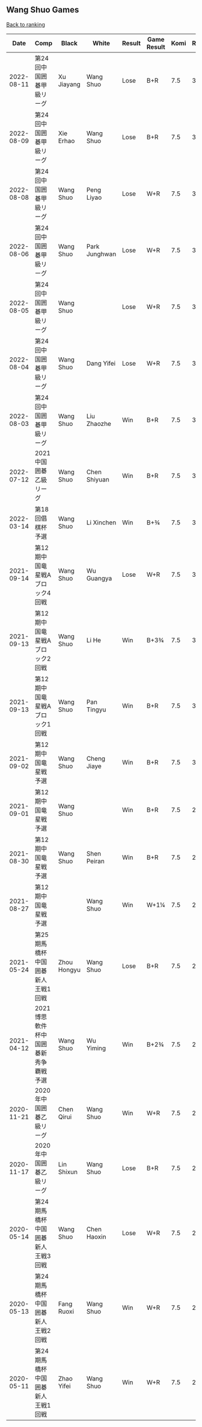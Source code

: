 ## Wang Shuo Games

[Back to ranking](../../index.md)




| **Date** | **Comp** | **Black** | **White** | **Result** | **Game Result** | **Komi** | **Rating** | **Diff** | 
| --- | --- | --- | --- | --- | --- | --- | --- | --- |
| 2022-08-11 | 第24回中国囲碁甲級リーグ | Xu Jiayang | Wang Shuo | Lose | B+R | 7.5 | 3298 | -68 | 
| 2022-08-09 | 第24回中国囲碁甲級リーグ | Xie Erhao | Wang Shuo | Lose | B+R | 7.5 | 3366 | 0 | 
| 2022-08-08 | 第24回中国囲碁甲級リーグ | Wang Shuo | Peng Liyao | Lose | W+R | 7.5 | 3366 | 0 | 
| 2022-08-06 | 第24回中国囲碁甲級リーグ | Wang Shuo | Park Junghwan | Lose | W+R | 7.5 | 3366 | 4 | 
| 2022-08-05 | 第24回中国囲碁甲級リーグ | Wang Shuo |  | Lose | W+R | 7.5 | 3362 | -71 | 
| 2022-08-04 | 第24回中国囲碁甲級リーグ | Wang Shuo | Dang Yifei | Lose | W+R | 7.5 | 3433 | -48 | 
| 2022-08-03 | 第24回中国囲碁甲級リーグ | Wang Shuo | Liu Zhaozhe | Win | B+R | 7.5 | 3481 | -8 | 
| 2022-07-12 | 2021中国囲碁乙級リーグ | Wang Shuo | Chen Shiyuan | Win | B+R | 7.5 | 3489 | 142 | 
| 2022-03-14 | 第18回倡棋杯予選 | Wang Shuo | Li Xinchen | Win | B+¾ | 7.5 | 3347 | 165 | 
| 2021-09-14 | 第12期中国竜星戦Aブロック4回戦 | Wang Shuo | Wu Guangya | Lose | W+R | 7.5 | 3182 | -31 | 
| 2021-09-13 | 第12期中国竜星戦Aブロック2回戦 | Wang Shuo | Li He | Win | B+3¾ | 7.5 | 3213 | 0 | 
| 2021-09-13 | 第12期中国竜星戦Aブロック1回戦 | Wang Shuo | Pan Tingyu | Win | B+R | 7.5 | 3213 | 180 | 
| 2021-09-02 | 第12期中国竜星戦予選 | Wang Shuo | Cheng Jiaye | Win | B+R | 7.5 | 3033 | 112 | 
| 2021-09-01 | 第12期中国竜星戦予選 | Wang Shuo |  | Win | B+R | 7.5 | 2921 | 54 | 
| 2021-08-30 | 第12期中国竜星戦予選 | Wang Shuo | Shen Peiran | Win | B+R | 7.5 | 2867 | 71 | 
| 2021-08-27 | 第12期中国竜星戦予選 |  | Wang Shuo | Win | W+1¼ | 7.5 | 2796 | 46 | 
| 2021-05-24 | 第25期馬橋杯中国囲碁新人王戦1回戦 | Zhou Hongyu | Wang Shuo | Lose | B+R | 7.5 | 2750 | -76 | 
| 2021-04-12 | 2021博思軟件杯中国囲碁新秀争覇戦予選 | Wang Shuo | Wu Yiming | Win | B+2¾ | 7.5 | 2826 | 167 | 
| 2020-11-21 | 2020年中国囲碁乙級リーグ | Chen Qirui | Wang Shuo | Win | W+R | 7.5 | 2659 | 259 | 
| 2020-11-17 | 2020年中国囲碁乙級リーグ | Lin Shixun | Wang Shuo | Lose | B+R | 7.5 | 2400 | -492 | 
| 2020-05-14 | 第24期馬橋杯中国囲碁新人王戦3回戦 | Wang Shuo | Chen Haoxin | Lose | W+R | 7.5 | 2892 | -16 | 
| 2020-05-13 | 第24期馬橋杯中国囲碁新人王戦2回戦 | Fang Ruoxi | Wang Shuo | Win | W+R | 7.5 | 2908 | 49 | 
| 2020-05-11 | 第24期馬橋杯中国囲碁新人王戦1回戦 | Zhao Yifei | Wang Shuo | Win | W+R | 7.5 | 2859 | missing |




